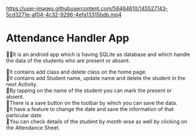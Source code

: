 

https://user-images.githubusercontent.com/56464610/145527143-5cd3271e-af04-4c32-9296-4efa13315bdb.mp4


# Attendance Handler App
🐱‍🏍It is an android app which is having SQLite as database and which handle the data of the students who are present or absent. <br />

💨It contains add class and delete class on the home page. <br />
💨It contains add Student name, update name and delete the student in the next Activity. <br />
💨By tapping on the name of the student you can mark the present or absent. <br />
💨There is a save button on the toolbar by which you can save the data. <br />
💨It have a feature to change the date and save the information of that particular date. <br />
💨You can check details of the student by month wise as well by clicking on the Attendance Sheet. <br />
